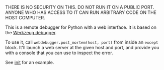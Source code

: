 THERE IS NO SECURITY ON THIS. DO NOT RUN IT ON A PUBLIC PORT. ANYONE WHO HAS ACCESS TO IT CAN RUN ARBITRARY CODE ON THE HOST COMPUTER.

This is a remote debugger for Python with a web interface. It is based on the [Werkzeug debugger](https://github.com/pallets/werkzeug).

To use it, call `webdebugger.post_mortem(host, port)` from inside an `except` block. It'll launch a web server at the given host and port, and provide you with a console that you can use to inspect the error.

See [init](webdebugger/__init__.py) for an example.

